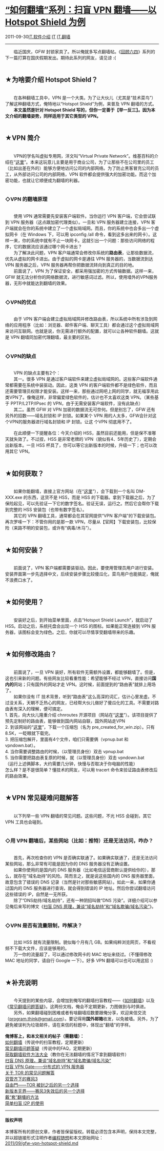 <!DOCTYPE html>
<html xmlns="http://www.w3.org/1999/xhtml" xml:lang="zh-CN">
<head>
<meta http-equiv="Content-Type" content="text/html; charset=utf-8" />
<meta name="generator" content="Python script by program.think@gmail.com" />
<meta name="provider" content="program-think.blogspot.com" />
<link type="text/css" rel="stylesheet" href="../../css/program-think.css" />
<title>“如何翻墙”系列：扫盲 VPN 翻墙——以 Hotspot Shield 为例 - 编程随想的博客</title>
</head>
<body>
<div id="main" style="width:100%;">
<h1><a href="../../index.md" title="回到首页">“如何翻墙”系列：扫盲 VPN 翻墙——以 Hotspot Shield 为例</a></h1>
<div class="post-info"><span class="date-header">2011-09-30</span><a href="../../tags/IT.E8BDAFE4BBB6E4BB8BE7BB8D.md" class="tag">IT.软件介绍</a> <a href="../../tags/IT.md" class="tag">IT</a> <a href="../../tags/IT.E7BFBBE5A299.md" class="tag">IT.翻墙</a> </div>
<hr>
<div class="post">
&#12288;&#12288;临近国庆，GFW 封锁家具了。所以俺就多写点翻墙帖。《<a href="../../2011/06/june-fourth-incident-0.md">回顾六四</a>》系列的下一篇打算在国庆假期发出。期待此系列的网友，请见谅 :(<br /><br /><h2>★为啥要介绍 Hotspot Shield？</h2><br />&#12288;&#12288;在各种翻墙工具中，VPN 是一个大类。为了让大伙儿（尤其是“技术菜鸟”）了解这种翻墙方式，俺特地以“Hotspot Shield”为例，来普及 VPN 翻墙的方式。<br />&#12288;&#12288;<b>本文虽然是针对 Hotspot Shield 写的，但你一定善于【举一反三】。因为本文介绍的翻墙姿势，同样适用于其它类型的 VPN。</b><a name='more'></a><!--program-think--><br /><br /><h2>★VPN 简介</h2><br />&#12288;&#12288;VPN的学名叫虚拟专用网，洋文叫“Virtual Private Network”。维基百科的介绍在“<a href="http://zh.wikipedia.org/wiki/%E8%99%9B%E6%93%AC%E7%A7%81%E4%BA%BA%E7%B6%B2%E8%B7%AF" target="_blank" rel="nofollow">这里</a>”。本来这玩意儿主要是用于商业公司，为了让那些不在公司里的员工（比如出差在外的）能够方便地访问公司的内部网络。为了防止黑客冒充公司的员工，从外部访问公司的内部网络，VPN 软件都会提供强大的加密功能。而这个加密功能，也就让它顺便成为翻墙的利器。<br /><br /><h3>◇VPN 的翻墙原理</h3><br />&#12288;&#12288;使用 VPN 通常需要先安装客户端软件。当你运行 VPN 客户端，它会尝试联到 VPN 服务器（这点跟加密代理类似）。一旦和 VPN 服务器建立连接，VPN 客户端就会在你的系统中建立了一个虚拟局域网。而且，你的系统中也会多出一个虚拟网卡（在 Windows 下，可以用 ipconfig /all 命令，看到这多出来的网卡）。这样一来，你的系统中就有不止一块网卡。这就引出一个问题：那些访问网络的程序，它的数据流应该通过哪个网卡进出？<br />&#12288;&#12288;为了解决此问题，VPN 客户端通常会修改你系统的<b>路由表</b>，让那些数据流，优先从虚拟的网卡进出。由于虚拟的网卡是通往 VPN 服务器的，当数据流到达 VPN 服务器之后，VPN 服务器再帮你把数据流转向到真正的目的地。<br />&#12288;&#12288;前面说了，VPN 为了保证安全，都采用强加密的方式传输数据。这样一来，GFW 就无法分析你的网络数据流，进行敏感词过滤。所以，使用墙外的VPN服务器，无形中就能达到翻墙的效果。<br /><br /><h3>◇VPN的优点</h3><br />&#12288;&#12288;由于 VPN 客户端会建立虚拟局域网并修改路由表，所以系统中所有涉及到网络的应用程序（比如：浏览器、邮件客户端、聊天工具）都会通过这个虚拟局域网来访问互联网。也就是说，你无需进行额外的配置，就可以让各种软件翻墙。这就是 VPN 翻墙同加密代理翻墙，最主要的区别。<br /><br /><h3>◇VPN的缺点</h3><br />&#12288;&#12288;VPN 的缺点主要有2个：<br />&#12288;&#12288;其一。很多 VPN 是通过客户端软件来建立虚拟局域网的。这些客户端软件通常都需要在系统中装驱动。因此，这类 VPN 的客户端软件都不是绿色软件，而且还需要管理员权限才能安装。这样一来，那些通过网吧上网的同学，就无福享用此类VPN了。像俺这样，非常偏爱绿色软件的，估计也不太喜欢这类 VPN。（某些基于 PPTP/L2TP/IPsec 的 VPN，由于无需安装客户端软件，没有此缺点）<br />&#12288;&#12288;其二。虽然 GFW 对 VPN 加密的数据流无可奈何。但是别忘了，GFW 还有另外的招数——域名封锁和 IP 封锁。如果某个 VPN 用的人太多，GFW会针对这个VPN的服务器进行域名封锁和 IP 封锁。让这 个VPN 彻底用不了。<br /><br />&#12288;&#12288;在此顺便一下提醒各位：今天介绍的 HSS，虽然目前还能用，但是保不准哪天就失效了。不过捏，HSS 是非常老牌的 VPN（貌似有4、5年历史了），定期会出新版本。一旦 HSS 杯具了，你可以等它出新版本的时候，升级一下；也可以改用其它 VPN。<br /><br /><h2>★如何获取？</h2><br />&#12288;&#12288;如果你能翻墙，直接上官方网站（在“<a href="http://www.hotspotshield.com/" target="_blank" rel="nofollow">这里</a>”），会下载到一个名叫 DM-XXX.exe 的东西，这货不是 HSS，而是 HSS 的下载器。拿到下载器之后，为了保险起见，可以先验证一下它的数字签名。验证无误，运行之。然后它会帮你下载到完整的 HSS 安装包（也带有数字签名）。<br />&#12288;&#12288;其它的 VPN 翻墙工具，通常都会在其官网提供“VPN 客户端”的下载安装包。再次罗嗦一下：不管你用的是那一款 VPN，尽量从【官网】下载安装包，比较保险（来路不明的安装包，或许有“病毒/木马”）。<br /><br /><h2>★如何安装？</h2><br />&#12288;&#12288;前面说了，VPN 客户端都需要装驱动。因此，要使用管理员用户进行安装。安装界面第一步先选择中文，后续安装步骤比较傻瓜化，菜鸟用户也能搞定，俺就不浪费口水了。<br /><br /><h2>★如何使用？</h2><br />&#12288;&#12288;安装好之后，到开始菜单里面，点击“Hotspot Shield Launch”，就启动了 HSS。启动之后，系统托盘会出现一个 HSS 的图标。如果能正常连接到 VPN 服务器，该图标会变为绿色。之后，你就可以尽情享受翻墙带来的乐趣。<br /><br /><h2>★如何修改路由？</h2><br />&#12288;&#12288;前面说了，一旦 VPN 装好，所有软件无需额外设置，都能够翻墙了。但是，这也引来新的问题。有些网友比较看重性能：希望能够不经过 VPN，直接访问<b>国内的</b>网站；只有国外的网站才走 VPN。这时候，前面提到的“路由表”就排上用场了。<br />&#12288;&#12288;如果你没有 IT 技术背景，听到“路由表”这么高深的词汇，估计心里发虚。不过没关系，天朝不乏热心的网友，已经帮大伙儿做好了傻瓜化的工具。不需要对路由表有深入的理解，便可搞定。<br />1. 首先，向大伙儿隆重介绍 chnroutes 开源项目（网站在“<a href="http://code.google.com/p/chnroutes/" target="_blank" rel="nofollow">这里</a>”）。该项目提供了预先定制好的路由表，能够做到国内网站自联，国外网站走VPN<br />2. 到该网站的“<a href="http://code.google.com/p/chnroutes/downloads/detail?name=pre_created_for_win.zip" target="_blank" rel="nofollow">这里</a>”，下载一个压缩包（名为 pre_created_for_win.zip）。只有8.5K，一眨眼就下载完。<br />3. 把压缩包解开，里面有4个文件，咱们只需要俩（vpnup.bat 和 vpndown.bat）。<br />4. 当你需要调整路由的时候，（以管理员身份）双击 vpnup.bat <br />5. 当你需要把路由表复原的时候，就（以管理员身份）双击 vpndown.bat<br />（运行上述俩脚本，大约需要几分钟，快慢与否取决于你电脑的性能）<br />怎么样？是不是很简单？懂技术的网友，可以用 tracert 命令来验证路由表修改后的路由效果。<br /><br /><h2>★VPN 常见疑难问题解答</h2><br />&#12288;&#12288;以下列举一些 VPN 翻墙的常见问题。这些问题，不光 HSS 会碰到，其它 VPN 工具也会碰到。<br /><br /><h3>◇用 VPN 翻墙后，某些网站（比如：推特）还是无法访问，咋办？</h3><br />&#12288;&#12288;首先，再次检查你的 VPN 是否确实联通了。如果确实联通了，还是无法访问某些网站，那么非常有可能是因为你的 DNS 服务器没有正确设置。<br />&#12288;&#12288;如果你使用的是国内的 DNS 服务器（比如电信运营商默认提供给你的），那么，就存在“域名劫持”的风险。简而言之，就是说这些国内的 DNS 服务器里面，故意包含了错误的 DNS 记录（当然是针对那些敏感网站）。如此一来，如果你通过国内的 DNS 服务器进行查询，就会得到错误的 IP 地址。然后你尝试翻墙访问这些错误的 IP，自然是一无所获。<br />&#12288;&#12288;除了“DNS劫持/域名劫持”，还有一种阴招叫做“DNS 污染”。详细介绍可以参见俺后来写的博文《<a href="../../2014/01/dns.md">扫盲 DNS 原理，兼谈“域名劫持”和“域名欺骗/域名污染”</a>》。<br /><br /><h3>◇VPN 是否有流量限制，咋解决？</h3><br />&#12288;&#12288;比如 HSS 就有流量限制。貌似每个月有几 GB。如果纯粹浏览网页，不看视频不下载大文件，应该是够用的。<br />&#12288;&#12288;万一你的流量超了，可以通过修改网卡的 MAC 地址来绕过。（不懂得修改 MAC 地址的同学，请自行 Google 一下）。好多 VPN 翻墙可以也可以用这招 :)<br /><br /><h2>★补充说明</h2><br />&#12288;&#12288;今天提到的某些内容，会增加到俺写的翻墙扫盲教程——《<a href="../../2009/05/how-to-break-through-gfw.md">如何翻墙</a>》以及《<a href="../../2011/09/gfw-faq.md">常见翻墙问题答疑</a>》。这两份文档，俺会不定期更新，力图做到与时俱进。<br />&#12288;&#12288;另外，如果翻墙碰到困难或者有啥翻墙招数要跟俺分享，欢迎来信交流（<a href="mailto:program.think@gmail.com">program.think@gmail.com</a>）。要记得用<b>国外邮箱</b>收发，以免被墙。另外，为了避免被误判为垃圾邮件，请在来信的标题中，体现出"翻墙"的字样。<br /><br /><b>俺博客上，和本文相关的帖子（需翻墙）：</b><br /><a href="../../2009/05/how-to-break-through-gfw.md">如何翻墙</a>（传说中的扫盲教程，定期更新）<br /><a href="../../2011/09/gfw-faq.md">常见翻墙问题答疑</a>（传说中的FAQ，定期更新）<br /><a href="../../2011/03/how-to-get-gfw-tools.md">获取翻墙软件方法大全</a>（教你在无法翻墙的情况下拿到翻墙软件）<br /><a href="../../2014/01/dns.md">扫盲 DNS 原理，兼谈“域名劫持”和“域名欺骗/域名污染”</a><br /><a href="../../2013/04/gfw-vpngate.md">扫盲 VPN Gate——分布式的 VPN 服务器</a><br /><a href="../../2013/11/tor-faq.md">关于 TOR 的常见问题解答</a><br /><a href="../../2011/10/gfw-psiphon.md">双管齐下的赛风3</a><br /><a href="../../2010/03/choose-free-gate.md">自由門——TOR 被封之后的另一个选择</a><br /><a href="../../2011/12/gfw-wujie.md">新版本无界——赛风3失效后的另一个选择</a><br /><a href="../../2009/09/break-through-gfw-with-tor.md">戴“套”翻墻的方法</a><br /><a href="../../2012/06/gfw-i2p.md">简单扫盲 I2P 的使用</a><div class="blogger-post-footer">
</div>
<hr>
<div class="copyright">
<h4>版权声明</h4>
本博客所有的原创文章，作者皆保留版权。转载必须包含本声明，保持本文完整，并以超链接形式注明作者<a href="mailto:program.think@gmail.com">编程随想</a>和本文原始网址：<br>
<a href="2011/09/gfw-vpn-hotspot-shield.md">2011/09/gfw-vpn-hotspot-shield.md</a>
</div>
</div>
</body>
</html>
